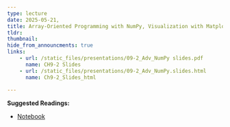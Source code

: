 ```yaml
---
type: lecture
date: 2025-05-21, 
title: Array-Oriented Programming with NumPy, Visualization with Matplotlib
tldr: 
thumbnail: 
hide_from_announcments: true
links: 
    - url: /static_files/presentations/09-2_Adv_NumPy slides.pdf
      name: CH9-2 Slides 
    - url: /static_files/presentations/09-2_Adv_NumPy.slides.html
      name: Ch9-2_Slides_html
      
---
```

**Suggested Readings:**
- [Notebook](https://github.com/phonchi/nsysu-math106A/blob/master/static_files/presentations/09-2_Adv_NumPy.ipynb)

